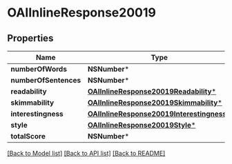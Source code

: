 # OAIInlineResponse20019

## Properties
Name | Type | Description | Notes
------------ | ------------- | ------------- | -------------
**numberOfWords** | **NSNumber*** |  | [optional] 
**numberOfSentences** | **NSNumber*** |  | [optional] 
**readability** | [**OAIInlineResponse20019Readability***](OAIInlineResponse20019Readability.md) |  | [optional] 
**skimmability** | [**OAIInlineResponse20019Skimmability***](OAIInlineResponse20019Skimmability.md) |  | [optional] 
**interestingness** | [**OAIInlineResponse20019Interestingness***](OAIInlineResponse20019Interestingness.md) |  | [optional] 
**style** | [**OAIInlineResponse20019Style***](OAIInlineResponse20019Style.md) |  | [optional] 
**totalScore** | **NSNumber*** |  | [optional] 

[[Back to Model list]](../README.md#documentation-for-models) [[Back to API list]](../README.md#documentation-for-api-endpoints) [[Back to README]](../README.md)


